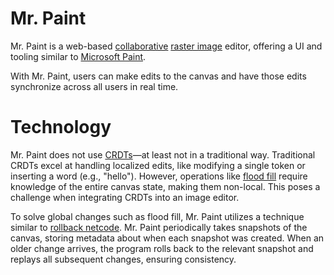 # Mr. Paint  

Mr. Paint is a web-based [collaborative](https://en.wikipedia.org/wiki/Collaborative_editing) [raster image](https://en.wikipedia.org/wiki/Raster_graphics) editor, offering a UI and tooling similar to [Microsoft Paint](https://en.wikipedia.org/wiki/Microsoft_Paint).  

With Mr. Paint, users can make edits to the canvas and have those edits synchronize across all users in real time.  

# Technology  

Mr. Paint does not use [CRDTs](https://en.wikipedia.org/wiki/Conflict-free_replicated_data_type)—at least not in a traditional way. Traditional CRDTs excel at handling localized edits, like modifying a single token or inserting a word (e.g., "hello"). However, operations like [flood fill](https://en.wikipedia.org/wiki/Flood_fill) require knowledge of the entire canvas state, making them non-local. This poses a challenge when integrating CRDTs into an image editor.  

To solve global changes such as flood fill, Mr. Paint utilizes a technique similar to [rollback netcode](https://en.wikipedia.org/wiki/Rollback_netcode). Mr. Paint periodically takes snapshots of the canvas, storing metadata about when each snapshot was created. When an older change arrives, the program rolls back to the relevant snapshot and replays all subsequent changes, ensuring consistency.  
